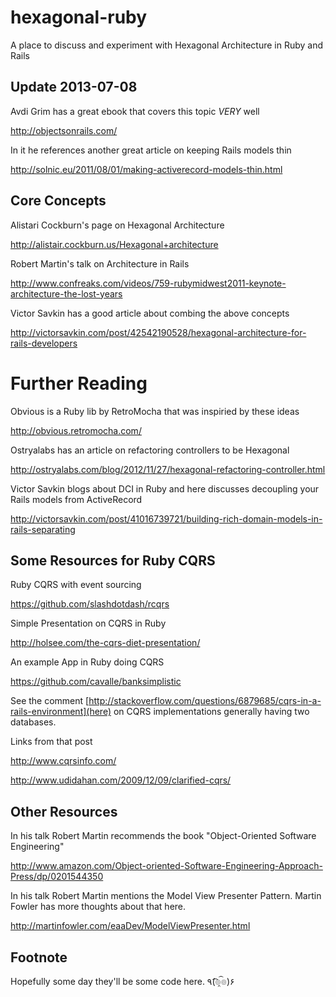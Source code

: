 hexagonal-ruby
==============

A place to discuss and experiment with Hexagonal Architecture in Ruby and Rails

## Update 2013-07-08

Avdi Grim has a great ebook that covers this topic *VERY* well

http://objectsonrails.com/

In it he references another great article on keeping Rails models thin

http://solnic.eu/2011/08/01/making-activerecord-models-thin.html

## Core Concepts

Alistari Cockburn's page on Hexagonal Architecture

http://alistair.cockburn.us/Hexagonal+architecture

Robert Martin's talk on Architecture in Rails

http://www.confreaks.com/videos/759-rubymidwest2011-keynote-architecture-the-lost-years

Victor Savkin has a good article about combing the above concepts

http://victorsavkin.com/post/42542190528/hexagonal-architecture-for-rails-developers

# Further Reading

Obvious is a Ruby lib by RetroMocha that was inspiried by these ideas

http://obvious.retromocha.com/

Ostryalabs has an article on refactoring controllers to be Hexagonal

http://ostryalabs.com/blog/2012/11/27/hexagonal-refactoring-controller.html

Victor Savkin blogs about DCI in Ruby and here discusses decoupling your Rails models from ActiveRecord

http://victorsavkin.com/post/41016739721/building-rich-domain-models-in-rails-separating

## Some Resources for Ruby CQRS

Ruby CQRS with event sourcing

https://github.com/slashdotdash/rcqrs

Simple Presentation on CQRS in Ruby

http://holsee.com/the-cqrs-diet-presentation/

An example App in Ruby doing CQRS

https://github.com/cavalle/banksimplistic

See the comment [http://stackoverflow.com/questions/6879685/cqrs-in-a-rails-environment](here) on CQRS implementations generally having two databases.

Links from that post

http://www.cqrsinfo.com/

http://www.udidahan.com/2009/12/09/clarified-cqrs/

## Other Resources

In his talk Robert Martin recommends the book "Object-Oriented Software Engineering" 

http://www.amazon.com/Object-oriented-Software-Engineering-Approach-Press/dp/0201544350

In his talk Robert Martin mentions the Model View Presenter Pattern. Martin Fowler has more thoughts about that here.

http://martinfowler.com/eaaDev/ModelViewPresenter.html

## Footnote

Hopefully some day they'll be some code here. ٩(͡๏̯͡๏)۶
